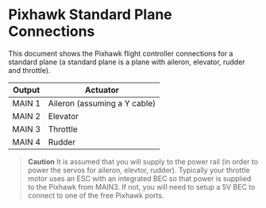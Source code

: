 # Pixhawk Standard Plane Connections

This document shows the Pixhawk flight controller connections for a standard plane (a standard plane is a plane with aileron, elevator, rudder and throttle).

Output | Actuator
--- | ---
MAIN 1 | Aileron (assuming a Y cable)
MAIN 2 | Elevator
MAIN 3 | Throttle
MAIN 4 | Rudder

> **Caution** It is assumed that you will supply to the power rail (in order to power the servos for aileron, elevtor, rudder). Typically your throttle motor uses an ESC with an
  integrated BEC so that power is supplied to the Pixhawk from MAIN3. If not, you will need to setup a 5V BEC to connect to one of the free Pixhawk ports.                           

